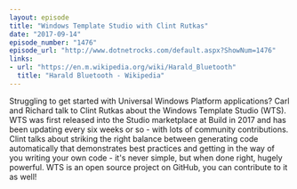 ```yaml
---
layout: episode
title: "Windows Template Studio with Clint Rutkas"
date: "2017-09-14"
episode_number: "1476"
episode_url: "http://www.dotnetrocks.com/default.aspx?ShowNum=1476"
links:
- url: "https://en.m.wikipedia.org/wiki/Harald_Bluetooth"
  title: "Harald Bluetooth - Wikipedia"
---
```


Struggling to get started with Universal Windows Platform applications? Carl and Richard talk to Clint Rutkas about the Windows Template Studio (WTS). WTS was first released into the Studio marketplace at Build in 2017 and has been updating every six weeks or so - with lots of community contributions. Clint talks about striking the right balance between generating code automatically that demonstrates best practices and getting in the way of you writing your own code - it's never simple, but when done right, hugely powerful. WTS is an open source project on GitHub, you can contribute to it as well!
